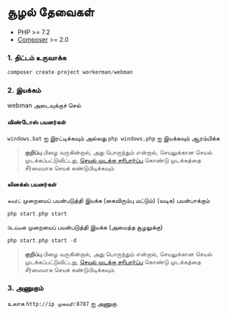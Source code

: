 # சூழல் தேவைகள்

* PHP >= 7.2
* [Composer](https://getcomposer.org/) >= 2.0


### 1. திட்டம் உருவாக்க

```php
composer create-project workerman/webman
```

### 2. இயக்கம்

webman அடைவுக்குச் செல்   
   
#### விண்டோஸ் பயனர்கள்
`windows.bat` ஐ இரட்டிக்கவும் அல்லது `php windows.php` ஐ இயக்கவும் ஆரம்பிக்க

> **குறிப்பு**
> பிழை வருகின்றால், அது பொருந்தும் என்றால், செயலுக்கான செயல் முடக்கப்பட்டுவிட்டது, [செயல் முடக்கு சரிபார்ப்பு](others/disable-function-check.md) கொண்டு முடக்கத்தை சீர்மையாக செயக் கண்டுபிடிக்கவும்

#### லினக்ஸ் பயனர்கள்
`கவர்ட்` முறையைப் பயன்படுத்தி இயக்க (கைவிரும்பு மட்டும்) (வடிக) பயன்பாக்கும்
 
```php
php start.php start
```

`டெய்மன்` முறையைப் பயன்படுத்தி இயக்க (அமைத்த சூழலுக்கு) 

```php
php start.php start -d
```

> **குறிப்பு**
> பிழை வருகின்றால், அது பொருந்தும் என்றால், செயலுக்கான செயல் முடக்கப்பட்டுவிட்டது, [செயல் முடக்கு சரிபார்ப்பு](others/disable-function-check.md) கொண்டு முடக்கத்தை சீர்மையாக செயக் கண்டுபிடிக்கவும்

### 3. அணுகும்

உலாக `http://ip முகவரி:8787` ஐ அணுகு.
